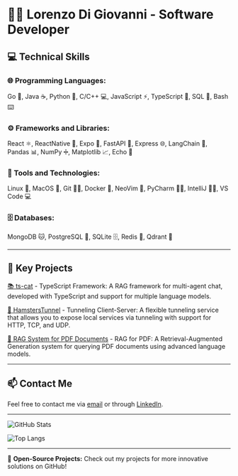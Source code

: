 # 👨‍💻 Lorenzo Di Giovanni - Software Developer

## 💻 Technical Skills

### 🌐 Programming Languages:
Go 🦦, Java ☕, Python 🐍, C/C++ 💻, JavaScript ⚡, TypeScript 🔵, SQL 🔢, Bash ⌨️

### ⚙️ Frameworks and Libraries:
React ⚛️, ReactNative 📱, Expo 📱, FastAPI 🚀, Express 🌐, LangChain 🔗, Pandas 📊, NumPy ➗, Matplotlib 📈, Echo 🎤

### 🧰 Tools and Technologies:
Linux 🐧, MacOS 🍏, Git 🦸‍♂️, Docker 🐳, NeoVim 📝, PyCharm 🧑‍💻, IntelliJ 🧑‍💻, VS Code 💻

### 🗄️ Databases:
MongoDB 🐱, PostgreSQL 🍇, SQLite 🗄️, Redis 🧸, Qdrant 🔄

---

## 🚀 Key Projects

[📚 ts-cat](https://github.com/zAlweNy26/ts-cat) - TypeScript Framework: A RAG framework for multi-agent chat, developed with TypeScript and support for multiple language models.

[🐹 HamstersTunnel](https://github.com/typegaro/HamstersTunnel) - Tunneling Client-Server: A flexible tunneling service that allows you to expose local services via tunneling with support for HTTP, TCP, and UDP.

[📄 RAG System for PDF Documents](https://github.com/typegaro/AskToPdf) - RAG for PDF: A Retrieval-Augmented Generation system for querying PDF documents using advanced language models.

---

## 📫 Contact Me

Feel free to contact me via [email](mailto:lorenzo.di.giovanni00@gmail.com) or through [LinkedIn](https://linkedin.com/in/lorenzo-di-giovanni-247454350).

---

![GitHub Stats](https://github-readme-stats.vercel.app/api?username=typegaro&show_icons=true&theme=radical)

![Top Langs](https://github-readme-stats.vercel.app/api/top-langs/?username=typegaro&layout=compact&theme=radical)

---

🔗 **Open-Source Projects:** Check out my projects for more innovative solutions on GitHub!
